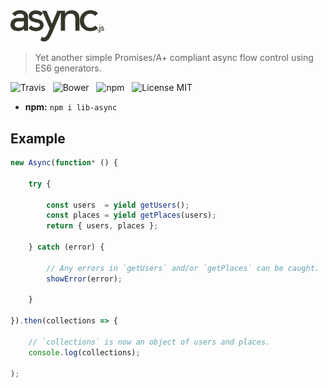 <img src="media/logo.png" width="150" />

> Yet another simple Promises/A+ compliant async flow control using ES6 generators.

![Travis](http://img.shields.io/travis/Wildhoney/Async.svg?style=flat-square)
&nbsp;
![Bower](http://img.shields.io/bower/v/lib-async.svg?style=flat-square)
&nbsp;
![npm](http://img.shields.io/npm/v/lib-async.svg?style=flat-square)
&nbsp;
![License MIT](http://img.shields.io/badge/License-MIT-lightgrey.svg?style=flat-square)

 * **npm:** `npm i lib-async`

## Example

```javascript
new Async(function* () {

    try {

        const users  = yield getUsers();
        const places = yield getPlaces(users);
        return { users, places };
        
    } catch (error) {
    
        // Any errors in `getUsers` and/or `getPlaces` can be caught.
        showError(error);
    
    }

}).then(collections => {

    // `collections` is now an object of users and places.
    console.log(collections);

);
```